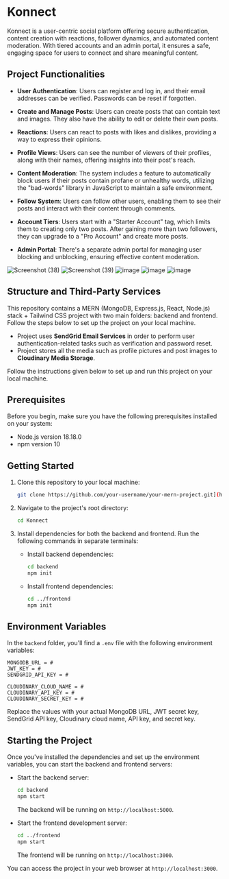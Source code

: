 # Konnect

Konnect is a user-centric social platform offering secure authentication, content creation with reactions, follower dynamics, and automated content moderation. With tiered accounts and an admin portal, it ensures a safe, engaging space for users to connect and share meaningful content.

## Project Functionalities

- **User Authentication**: Users can register and log in, and their email addresses can be verified. Passwords can be reset if forgotten.
  
- **Create and Manage Posts**: Users can create posts that can contain text and images. They also have the ability to edit or delete their own posts.
  
- **Reactions**: Users can react to posts with likes and dislikes, providing a way to express their opinions.
  
- **Profile Views**: Users can see the number of viewers of their profiles, along with their names, offering insights into their post's reach.
  
- **Content Moderation**: The system includes a feature to automatically block users if their posts contain profane or unhealthy words, utilizing the "bad-words" library in JavaScript to maintain a safe environment.
  
- **Follow System**: Users can follow other users, enabling them to see their posts and interact with their content through comments.
  
- **Account Tiers**: Users start with a "Starter Account" tag, which limits them to creating only two posts. After gaining more than two followers, they can upgrade to a "Pro Account" and create more posts.

- **Admin Portal**: There's a separate admin portal for managing user blocking and unblocking, ensuring effective content moderation.

![Screenshot (38)](https://github.com/ShivamPatel-India/Konnect/assets/70719016/c10fa7b9-a851-41a5-99f7-d5966abac4b9)
![Screenshot (39)](https://github.com/ShivamPatel-India/Konnect/assets/70719016/a7a55a5f-27dc-436d-900f-f7e9be0e4659)
![image](https://github.com/ShivamPatel-India/Konnect/assets/70719016/a75bfd4d-6d53-428d-a194-aa781ee03113)
![image](https://github.com/ShivamPatel-India/Konnect/assets/70719016/99f1589d-1432-4d2b-bf9a-e6d39f955066)
![image](https://github.com/ShivamPatel-India/Konnect/assets/70719016/0c6ad18a-d57b-46a0-8c6e-53db23f37b49)


## Structure and Third-Party Services

This repository contains a MERN (MongoDB, Express.js, React, Node.js) stack + Tailwind CSS project with two main folders: backend and frontend. Follow the steps below to set up the project on your local machine.

- Project uses **SendGrid Email Services** in order to perform user authentication-related tasks such as verification and password reset.
- Project stores all the media such as profile pictures and post images to **Cloudinary Media Storage**.

Follow the instructions given below to set up and run this project on your local machine.

## Prerequisites

Before you begin, make sure you have the following prerequisites installed on your system:

- Node.js version 18.18.0
- npm version 10

## Getting Started

1. Clone this repository to your local machine:

   ```bash
   git clone https://github.com/your-username/your-mern-project.git](https://github.com/ShivamPatel-India/Konnect.git
   ```

2. Navigate to the project's root directory:

   ```bash
   cd Konnect
   ```

3. Install dependencies for both the backend and frontend. Run the following commands in separate terminals:

   - Install backend dependencies:

     ```bash
     cd backend
     npm init
     ```

   - Install frontend dependencies:

     ```bash
     cd ../frontend
     npm init
     ```

## Environment Variables

In the `backend` folder, you'll find a `.env` file with the following environment variables:

```dotenv
MONGODB_URL = #
JWT_KEY = #
SENDGRID_API_KEY = #

CLOUDINARY_CLOUD_NAME = #
CLOUDINARY_API_KEY = #
CLOUDINARY_SECRET_KEY = #
```

Replace the values with your actual MongoDB URL, JWT secret key, SendGrid API key, Cloudinary cloud name, API key, and secret key.

## Starting the Project

Once you've installed the dependencies and set up the environment variables, you can start the backend and frontend servers:

- Start the backend server:

  ```bash
  cd backend
  npm start
  ```

  The backend will be running on `http://localhost:5000`.

- Start the frontend development server:

  ```bash
  cd ../frontend
  npm start
  ```

  The frontend will be running on `http://localhost:3000`.

You can access the project in your web browser at `http://localhost:3000`.
